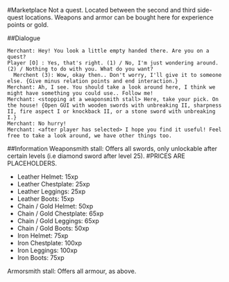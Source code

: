 #Marketplace
Not a quest. Located between the second and third side-quest locations. Weapons and armor can be bought here for experience points or gold.

##Dialogue
```
Merchant: Hey! You look a little empty handed there. Are you on a quest?
Player [O] : Yes, that's right. (1) / No, I'm just wondering around. (2) / Nothing to do with you. What do you want? 
  Merchent (3): Wow, okay then.. Don't worry, I'll give it to someone else. {Give minus relation points and end interaction.}
Merchant: Ah, I see. You should take a look around here, I think we might have something you could use.. Follow me!
Merchant: <stopping at a weaponsmith stall> Here, take your pick. On the house! {Open GUI with wooden swords with unbreaking II, sharpness II, fire aspect I or knockback II, or a stone sword with unbreaking I.}
Merchant: No hurry!
Merchant: <after player has selected> I hope you find it useful! Feel free to take a look around, we have other things too.
```

##Information
Weaponsmith stall: Offers all swords, only unlockable after certain levels (i.e diamond sword after level 25).
#PRICES ARE PLACEHOLDERS. 
*  Leather Helmet: 15xp  
*  Leather Chestplate: 25xp  
*  Leather Leggings: 25xp  
*  Leather Boots: 15xp   
*    Chain / Gold Helmet: 50xp   
*    Chain / Gold Chestplate: 65xp    
*    Chain / Gold Leggings: 65xp    
*    Chain / Gold Boots: 50xp  
*  Iron Helmet: 75xp  
*  Iron Chestplate: 100xp  
*  Iron Leggings: 100xp  
*  Iron Boots: 75xp 
  
  Armorsmith stall: Offers all armour, as above.
